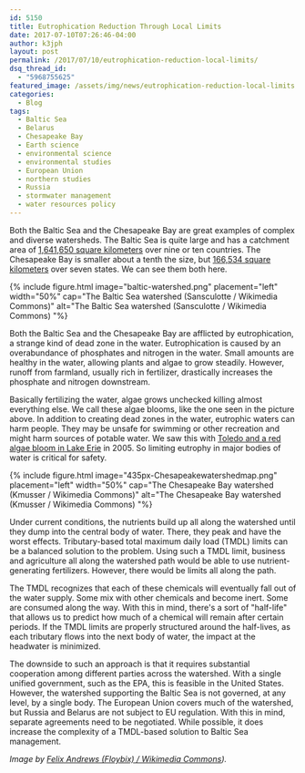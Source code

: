 ```yaml
---
id: 5150
title: Eutrophication Reduction Through Local Limits
date: 2017-07-10T07:26:46-04:00
author: k3jph
layout: post
permalink: /2017/07/10/eutrophication-reduction-local-limits/
dsq_thread_id:
  - "5968755625"
featured_image: /assets/img/news/eutrophication-reduction-local-limits.jpg
categories:
  - Blog
tags:
  - Baltic Sea
  - Belarus
  - Chesapeake Bay
  - Earth science
  - environmental science
  - environmental studies
  - European Union
  - northern studies
  - Russia
  - stormwater management
  - water resources policy
---
```

Both the Baltic Sea and the Chesapeake Bay are great examples of
complex and diverse watersheds. The Baltic Sea is quite large and
has a catchment area of [1,641,650 square
kilometers](https://en.wikipedia.org/wiki/Baltic_Sea) over nine or
ten countries. The Chesapeake Bay is smaller about a tenth the size,
but [166,534 square
kilometers](https://en.wikipedia.org/wiki/Chesapeake_Bay) over seven
states. We can see them both here.

{% include figure.html image="baltic-watershed.png" placement="left" width="50%"
   cap="The Baltic Sea watershed (Sansculotte / Wikimedia Commons)"
   alt="The Baltic Sea watershed (Sansculotte / Wikimedia Commons) "%}

Both the Baltic Sea and the Chesapeake Bay are afflicted by
eutrophication, a strange kind of dead zone in the water. Eutrophication
is caused by an overabundance of phosphates and nitrogen in the
water. Small amounts are healthy in the water, allowing plants and
algae to grow steadily. However, runoff from farmland, usually rich
in fertilizer, drastically increases the phosphate and nitrogen
downstream.

Basically fertilizing the water, algae grows unchecked killing
almost everything else. We call these algae blooms, like the one
seen in the picture above. In addition to creating dead zones in
the water, eutrophic waters can harm people. They may be unsafe for
swimming or other recreation and might harm sources of potable
water. We saw this with [Toledo and a red algae bloom in Lake
Erie](http://www.motherjones.com/food/2015/08/giant-toxic-algae-bloom-haunts-toledo/)
in 2005. So limiting eutrophy in major bodies of water is critical
for safety.

{% include figure.html image="435px-Chesapeakewatershedmap.png" placement="left" width="50%"
   cap="The Chesapeake Bay watershed (Kmusser / Wikimedia Commons)"
   alt="The Chesapeake Bay watershed (Kmusser / Wikimedia Commons) "%} 
   
Under current conditions, the nutrients build up all along the
watershed until they dump into the central body of water. There,
they peak and have the worst effects. Tributary-based total maximum
daily load (TMDL) limits can be a balanced solution to the problem.
Using such a TMDL limit, business and agriculture all along the
watershed path would be able to use nutrient-generating fertilizers.
However, there would be limits all along the path.

The TMDL recognizes that each of these chemicals will eventually
fall out of the water supply. Some mix with other chemicals and
become inert. Some are consumed along the way. With this in mind,
there's a sort of "half-life" that allows us to predict how much
of a chemical will remain after certain periods. If the TMDL limits
are properly structured around the half-lives, as each tributary
flows into the next body of water, the impact at the headwater is
minimized.

The downside to such an approach is that it requires substantial
cooperation among different parties across the watershed. With a
single unified government, such as the EPA, this is feasible in the
United States. However, the watershed supporting the Baltic Sea is
not governed, at any level, by a single body. The European Union
covers much of the watershed, but Russia and Belarus are not subject
to EU regulation. With this in mind, separate agreements need to
be negotiated. While possible, it does increase the complexity of
a TMDL-based solution to Baltic Sea management.

_Image by [Felix Andrews (Floybix) / Wikimedia
Commons](https://commons.wikimedia.org/wiki/File:River_algae_Sichuan.jpg))._
